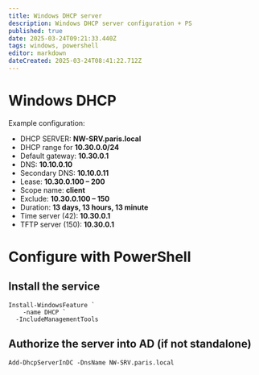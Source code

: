 ```yaml
---
title: Windows DHCP server
description: Windows DHCP server configuration + PS
published: true
date: 2025-03-24T09:21:33.440Z
tags: windows, powershell
editor: markdown
dateCreated: 2025-03-24T08:41:22.712Z
---
```


# Windows DHCP

Example configuration:
- DHCP SERVER: **NW-SRV.paris.local**
- DHCP range for **10.30.0.0/24**
- Default gateway: **10.30.0.1**
- DNS: **10.10.0.10**
- Secondary DNS: **10.10.0.11**
- Lease: **10.30.0.100 – 200**
- Scope name: **client**
- Exclude: **10.30.0.100 – 150**
- Duration: **13 days, 13 hours, 13 minute**
- Time server (42): **10.30.0.1**
- TFTP server (150): **10.30.0.1**

# Configure with PowerShell
## Install the service
```
Install-WindowsFeature `
	-name DHCP `
  -IncludeManagementTools
```

## Authorize the server into AD (if not standalone)
```
Add-DhcpServerInDC -DnsName NW-SRV.paris.local
```